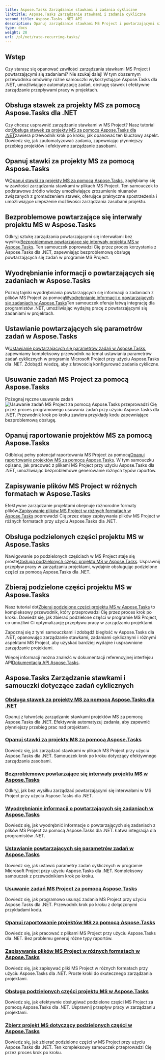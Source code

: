 ```yaml
---
title: Aspose.Tasks Zarządzanie stawkami i zadania cykliczne
linktitle: Aspose.Tasks Zarządzanie stawkami i zadania cykliczne
second_title: Aspose.Tasks .NET API
description: Opanuj zarządzanie stawkami MS Project i powtarzającymi się zadaniami za pomocą Aspose.Tasks .NET. Naucz się automatyzować zadania, obsługiwać stawki i zarządzać podzielonymi częściami w przepływach pracy w projektach.
type: docs
weight: 28
url: /pl/net/rate-recurring-tasks/
---
```


## Wstęp

Czy starasz się opanować zawiłości zarządzania stawkami MS Project i powtarzającymi się zadaniami? Nie szukaj dalej! W tym obszernym przewodniku omówimy różne samouczki wykorzystujące Aspose.Tasks dla .NET, umożliwiające automatyzację zadań, obsługę stawek i efektywne zarządzanie przepływami pracy w projektach.

## Obsługa stawek za projekty MS za pomocą Aspose.Tasks dla .NET
 Czy chcesz usprawnić zarządzanie stawkami w MS Project? Nasz tutorial dot[Obsługa stawek za projekty MS za pomocą Aspose.Tasks dla .NET](./handling-rates/)zawiera przewodnik krok po kroku, jak opanować ten kluczowy aspekt. Dowiedz się, jak zautomatyzować zadania, zapewniając płynniejszy przebieg projektów i efektywne zarządzanie zasobami.

## Opanuj stawki za projekty MS za pomocą Aspose.Tasks
 W[Opanuj stawki za projekty MS za pomocą Aspose.Tasks](./rate-collection/), zagłębiamy się w zawiłości zarządzania stawkami w plikach MS Project. Ten samouczek to podstawowe źródło wiedzy umożliwiające zrozumienie niuansów związanych z gromadzeniem stawek, oferujące praktyczne spostrzeżenia i umożliwiające ulepszenie możliwości zarządzania zasobami projektu.

## Bezproblemowe powtarzające się interwały projektu MS w Aspose.Tasks
 Odkryj sztukę zarządzania powtarzającymi się interwałami bez wysiłku[Bezproblemowe powtarzające się interwały projektu MS w Aspose.Tasks](./recurring-intervals/). Ten samouczek poprowadzi Cię przez proces korzystania z Aspose.Tasks dla .NET, zapewniając bezproblemową obsługę powtarzających się zadań w programie MS Project.

## Wyodrębnianie informacji o powtarzających się zadaniach w Aspose.Tasks
 Poznaj tajniki wyodrębniania powtarzających się informacji o zadaniach z plików MS Project za pomocą[Wyodrębnianie informacji o powtarzających się zadaniach w Aspose.Tasks](./recurring-task-information/)Ten samouczek oferuje łatwą integrację dla programistów .NET, umożliwiając wydajną pracę z powtarzającymi się zadaniami w projektach.

## Ustawianie powtarzających się parametrów zadań w Aspose.Tasks
 W[Ustawianie powtarzających się parametrów zadań w Aspose.Tasks](./recurring-task-parameters/), zapewniamy kompleksowy przewodnik na temat ustawiania parametrów zadań cyklicznych w programie Microsoft Project przy użyciu Aspose.Tasks dla .NET. Zdobądź wiedzę, aby z łatwością konfigurować zadania cykliczne.

## Usuwanie zadań MS Project za pomocą Aspose.Tasks
 Pożegnaj ręczne usuwanie zadań![Usuwanie zadań MS Project za pomocą Aspose.Tasks](./removing-tasks/) przeprowadzi Cię przez proces programowego usuwania zadań przy użyciu Aspose.Tasks dla .NET. Przewodnik krok po kroku zawiera przykłady kodu zapewniające bezproblemową obsługę.

## Opanuj raportowanie projektów MS za pomocą Aspose.Tasks
 Odblokuj pełny potencjał raportowania MS Project za pomocą[Opanuj raportowanie projektów MS za pomocą Aspose.Tasks](./report-types/). W tym samouczku opisano, jak pracować z plikami MS Project przy użyciu Aspose.Tasks dla .NET, umożliwiając bezproblemowe generowanie różnych typów raportów.

## Zapisywanie plików MS Project w różnych formatach w Aspose.Tasks
Efektywne zarządzanie projektami obejmuje różnorodne formaty plików.[Zapisywanie plików MS Project w różnych formatach w Aspose.Tasks](./save-file-formats/) poprowadzi Cię przez etapy zapisywania plików MS Project w różnych formatach przy użyciu Aspose.Tasks dla .NET.

## Obsługa podzielonych części projektu MS w Aspose.Tasks
 Nawigowanie po podzielonych częściach w MS Project staje się proste[Obsługa podzielonych części projektu MS w Aspose.Tasks](./split-parts/). Usprawnij przepływ pracy w zarządzaniu projektami, wydajnie obsługując podzielone części za pomocą Aspose.Tasks dla .NET.

## Zbieraj podzielone części projektu MS w Aspose.Tasks
 Nasz tutorial dot[Zbieraj podzielone części projektu MS w Aspose.Tasks](./split-part-collection/) to kompleksowy przewodnik, który przeprowadzi Cię przez proces krok po kroku. Dowiedz się, jak zbierać podzielone części w programie MS Project, co umożliwi Ci optymalizację przepływu pracy w zarządzaniu projektami.

Zapoznaj się z tymi samouczkami i zdobądź biegłość w Aspose.Tasks dla .NET, opanowując zarządzanie stawkami, zadaniami cyklicznymi i różnymi aspektami MS Project, aby uzyskać bardziej wydajne i usprawnione zarządzanie projektami.

 Więcej informacji można znaleźć w dokumentacji referencyjnej interfejsu API[Dokumentacja API Aspose.Tasks](https://reference.aspose.com/tasks/net/).

## Aspose.Tasks Zarządzanie stawkami i samouczki dotyczące zadań cyklicznych
### [Obsługa stawek za projekty MS za pomocą Aspose.Tasks dla .NET](./handling-rates/)
Opanuj z łatwością zarządzanie stawkami projektów MS za pomocą Aspose.Tasks dla .NET. Efektywnie automatyzuj zadania, aby zapewnić płynniejszy przebieg prac nad projektami.
### [Opanuj stawki za projekty MS za pomocą Aspose.Tasks](./rate-collection/)
Dowiedz się, jak zarządzać stawkami w plikach MS Project przy użyciu Aspose.Tasks dla .NET. Samouczek krok po kroku dotyczący efektywnego zarządzania zasobami.
### [Bezproblemowe powtarzające się interwały projektu MS w Aspose.Tasks](./recurring-intervals/)
Odkryj, jak bez wysiłku zarządzać powtarzającymi się interwałami w MS Project przy użyciu Aspose.Tasks dla .NET.
### [Wyodrębnianie informacji o powtarzających się zadaniach w Aspose.Tasks](./recurring-task-information/)
Dowiedz się, jak wyodrębnić informacje o powtarzających się zadaniach z plików MS Project za pomocą Aspose.Tasks dla .NET. Łatwa integracja dla programistów .NET.
### [Ustawianie powtarzających się parametrów zadań w Aspose.Tasks](./recurring-task-parameters/)
Dowiedz się, jak ustawić parametry zadań cyklicznych w programie Microsoft Project przy użyciu Aspose.Tasks dla .NET. Kompleksowy samouczek z przewodnikiem krok po kroku.
### [Usuwanie zadań MS Project za pomocą Aspose.Tasks](./removing-tasks/)
Dowiedz się, jak programowo usunąć zadania MS Project przy użyciu Aspose.Tasks dla .NET. Przewodnik krok po kroku z dołączonymi przykładami kodu.
### [Opanuj raportowanie projektów MS za pomocą Aspose.Tasks](./report-types/)
Dowiedz się, jak pracować z plikami MS Project przy użyciu Aspose.Tasks dla .NET. Bez problemu generuj różne typy raportów.
### [Zapisywanie plików MS Project w różnych formatach w Aspose.Tasks](./save-file-formats/)
Dowiedz się, jak zapisywać pliki MS Project w różnych formatach przy użyciu Aspose.Tasks dla .NET. Proste kroki do skutecznego zarządzania projektami.
### [Obsługa podzielonych części projektu MS w Aspose.Tasks](./split-parts/)
Dowiedz się, jak efektywnie obsługiwać podzielone części MS Project za pomocą Aspose.Tasks dla .NET. Usprawnij przepływ pracy w zarządzaniu projektami.
### [Zbierz projekt MS dotyczący podzielonych części w Aspose.Tasks](./split-part-collection/)
Dowiedz się, jak zbierać podzielone części w MS Project przy użyciu Aspose.Tasks dla .NET. Ten kompleksowy samouczek przeprowadzi Cię przez proces krok po kroku.